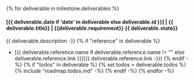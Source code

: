 {% for deliverable in milestone.deliverables %}
#### [{{ deliverable.date if 'date' in deliverable else deliverable.id  }}] | {{ deliverable.title}} | {{deliverable.requirement}} {{ deliverable.state}}
{{ deliverable.description -}}
{% if "reference" in deliverable %}
- [{{ deliverable.reference.name if deliverable.reference.name != "" else deliverable.reference.link }}]({{ deliverable.reference.link -}})
{% endif -%}
{% if "todos" in deliverable %}
{% set todos = deliverable.todos %}
{% include "roadmap.todos.md" -%}
{% endif -%}
{% endfor -%}